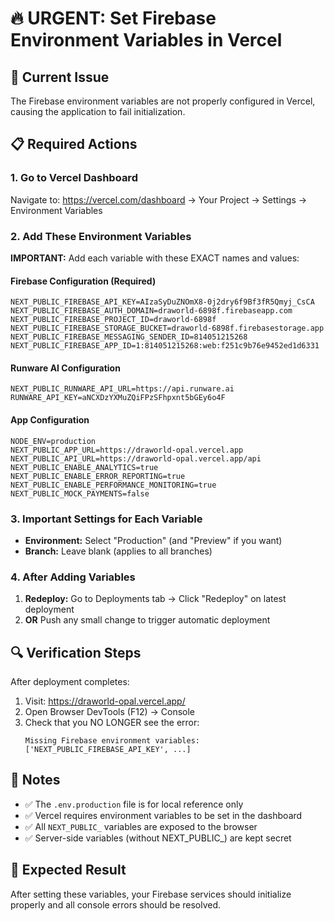 # 🔥 URGENT: Set Firebase Environment Variables in Vercel

## 🚨 Current Issue
The Firebase environment variables are not properly configured in Vercel, causing the application to fail initialization.

## 📋 Required Actions

### 1. Go to Vercel Dashboard
Navigate to: https://vercel.com/dashboard → Your Project → Settings → Environment Variables

### 2. Add These Environment Variables

**IMPORTANT:** Add each variable with these EXACT names and values:

#### Firebase Configuration (Required)
```
NEXT_PUBLIC_FIREBASE_API_KEY=AIzaSyDuZNOmX8-0j2dry6f9Bf3fR5Qmyj_CsCA
NEXT_PUBLIC_FIREBASE_AUTH_DOMAIN=draworld-6898f.firebaseapp.com
NEXT_PUBLIC_FIREBASE_PROJECT_ID=draworld-6898f
NEXT_PUBLIC_FIREBASE_STORAGE_BUCKET=draworld-6898f.firebasestorage.app
NEXT_PUBLIC_FIREBASE_MESSAGING_SENDER_ID=814051215268
NEXT_PUBLIC_FIREBASE_APP_ID=1:814051215268:web:f251c9b76e9452ed1d6331
```

#### Runware AI Configuration
```
NEXT_PUBLIC_RUNWARE_API_URL=https://api.runware.ai
RUNWARE_API_KEY=aNCXDzYXMuZQiFPzSFhpxnt5bGEy6o4F
```

#### App Configuration
```
NODE_ENV=production
NEXT_PUBLIC_APP_URL=https://draworld-opal.vercel.app
NEXT_PUBLIC_API_URL=https://draworld-opal.vercel.app/api
NEXT_PUBLIC_ENABLE_ANALYTICS=true
NEXT_PUBLIC_ENABLE_ERROR_REPORTING=true
NEXT_PUBLIC_ENABLE_PERFORMANCE_MONITORING=true
NEXT_PUBLIC_MOCK_PAYMENTS=false
```

### 3. Important Settings for Each Variable

- **Environment:** Select "Production" (and "Preview" if you want)
- **Branch:** Leave blank (applies to all branches)

### 4. After Adding Variables

1. **Redeploy:** Go to Deployments tab → Click "Redeploy" on latest deployment
2. **OR** Push any small change to trigger automatic deployment

## 🔍 Verification Steps

After deployment completes:

1. Visit: https://draworld-opal.vercel.app/
2. Open Browser DevTools (F12) → Console
3. Check that you NO LONGER see the error:
   ```
   Missing Firebase environment variables: ['NEXT_PUBLIC_FIREBASE_API_KEY', ...]
   ```

## 📝 Notes

- ✅ The `.env.production` file is for local reference only
- ✅ Vercel requires environment variables to be set in the dashboard
- ✅ All `NEXT_PUBLIC_` variables are exposed to the browser
- ✅ Server-side variables (without NEXT_PUBLIC_) are kept secret

## 🚀 Expected Result

After setting these variables, your Firebase services should initialize properly and all console errors should be resolved.